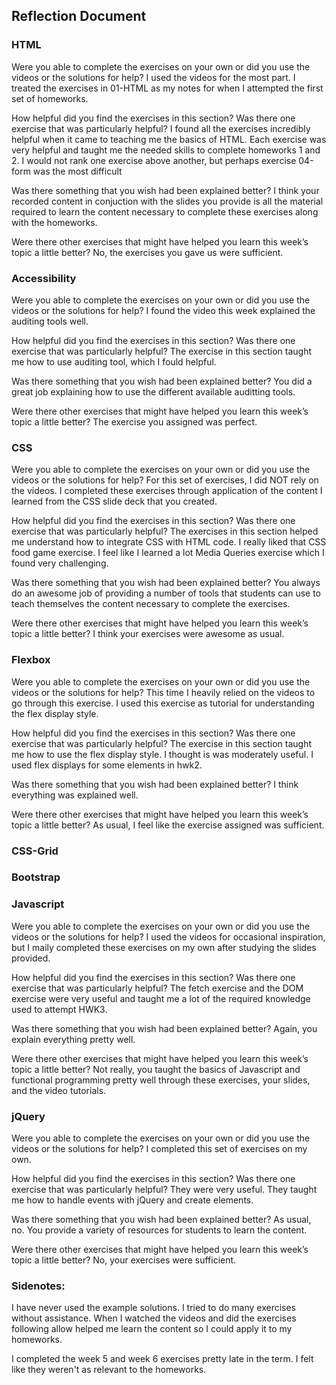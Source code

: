 ## Reflection Document

### HTML

Were you able to complete the exercises on your own or did you use the
videos or the solutions for help?
I used the videos for the most part. I treated the exercises in 01-HTML as my notes for when I attempted the first set of homeworks.

How helpful did you find the exercises in this section? Was there one exercise that was particularly helpful?
I found all the exercises incredibly helpful when it came to teaching me the basics of HTML. Each exercise was very helpful and taught me
the needed skills to complete homeworks 1 and 2. I would not rank one exercise above another, but perhaps exercise 04-form was the most
difficult

Was there something that you wish had been explained better?
I think your recorded content in conjuction with the slides you provide is all the material required to learn the content necessary to
complete these exercises along with the homeworks.

Were there other exercises that might have helped you learn this week’s topic a little better?
No, the exercises you gave us were sufficient.

### Accessibility

Were you able to complete the exercises on your own or did you use the videos or the solutions for help?
I found the video this week explained the auditing tools well.

How helpful did you find the exercises in this section? Was there one exercise that was particularly helpful?
The exercise in this section taught me how to use auditing tool, which I fould helpful.

Was there something that you wish had been explained better?
You did a great job explaining how to use the different available auditting tools.

Were there other exercises that might have helped you learn this week’s
topic a little better?
The exercise you assigned was perfect.

### CSS

Were you able to complete the exercises on your own or did you use the videos or the solutions for help?
For this set of exercises, I did NOT rely on the videos. I completed these exercises through application of the content I learned
from the CSS slide deck that you created.

How helpful did you find the exercises in this section? Was there one exercise that was particularly helpful?
The exercises in this section helped me understand how to integrate CSS with HTML code. I really liked that CSS food game exercise. I feel like I learned a lot Media Queries exercise which I found very challenging.

Was there something that you wish had been explained better?
You always do an awesome job of providing a number of tools that students can use to teach themselves the content necessary to
complete the exercises.

Were there other exercises that might have helped you learn this week’s
topic a little better?
I think your exercises were awesome as usual.

### Flexbox

Were you able to complete the exercises on your own or did you use the videos or the solutions for help?
This time I heavily relied on the videos to go through this exercise. I used this exercise as tutorial for understanding
the flex display style.

How helpful did you find the exercises in this section? Was there one exercise that was particularly helpful?
The exercise in this section taught me how to use the flex display style. I thought is was moderately useful. I used flex displays
for some elements in hwk2.

Was there something that you wish had been explained better?
I think everything was explained well.

Were there other exercises that might have helped you learn this week’s
topic a little better?
As usual, I feel like the exercise assigned was sufficient.

### CSS-Grid

### Bootstrap

### Javascript

Were you able to complete the exercises on your own or did you use the videos or the solutions for help?
I used the videos for occasional inspiration, but I maily completed these exercises on my own after studying the slides provided.

How helpful did you find the exercises in this section? Was there one exercise that was particularly helpful?
The fetch exercise and the DOM exercise were very useful and taught me a lot of the required knowledge used to attempt HWK3.

Was there something that you wish had been explained better?
Again, you explain everything pretty well.

Were there other exercises that might have helped you learn this week’s
topic a little better?
Not really, you taught the basics of Javascript and functional programming pretty well through these exercises, your slides, and
the video tutorials.

### jQuery

Were you able to complete the exercises on your own or did you use the videos or the solutions for help?
I completed this set of exercises on my own.

How helpful did you find the exercises in this section? Was there one exercise that was particularly helpful?
They were very useful. They taught me how to handle events with jQuery and create elements.

Was there something that you wish had been explained better?
As usual, no. You provide a variety of resources for students to learn the content.

Were there other exercises that might have helped you learn this week’s
topic a little better?
No, your exercises were sufficient.

### Sidenotes:

I have never used the example solutions. I tried to do many exercises without assistance.
When I watched the videos and did the exercises following allow helped me learn the content so I could apply it to my homeworks.

I completed the week 5 and week 6 exercises pretty late in the term. I felt like they weren't as relevant to the homeworks.
